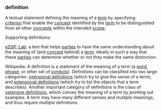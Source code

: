 ### definition

<p class="c8"><span>A textual statement defining the meaning of a </span><span class="c2"><a class="c3" href="#h.ojn7uxdcaf7u">term</a></span><span>&nbsp;by specifying </span><span class="c2"><a class="c3" href="#h.1db3bhbgm7ba">criterion</a></span><span>&nbsp;that </span><span>enable</span><span>&nbsp;the </span><span class="c2"><a class="c3" href="#h.6hyxh4mxxbu2">concept</a></span><span>&nbsp;identified by the </span><span class="c2"><a class="c3" href="#h.ojn7uxdcaf7u">term</a></span><span>&nbsp;to be distinguished from all other </span><span class="c2"><a class="c3" href="#h.6hyxh4mxxbu2">concepts</a></span><span>&nbsp;within the intended </span><span class="c2"><a class="c3" href="#h.5cfb6xokygh4">scope</a></span><span class="c0">.</span></p><p class="c8"><span class="c0">Supporting definitions:</span></p><p class="c8"><span class="c2"><a class="c3" href="https://www.google.com/url?q=https://essif-lab.github.io/framework/docs/essifLab-glossary%23definition&amp;sa=D&amp;source=editors&amp;ust=1706779842592995&amp;usg=AOvVaw0paqv16WqK1wBoj8n12MV0">eSSIF-Lab</a></span><span>: a text that helps </span><span class="c2"><a class="c3" href="https://www.google.com/url?q=https://essif-lab.github.io/framework/docs/@&amp;sa=D&amp;source=editors&amp;ust=1706779842593217&amp;usg=AOvVaw1bI6OgAonHKBQWxmf6y0IW">parties</a></span><span>&nbsp;to have the same understanding about the meaning of (and </span><span class="c2"><a class="c3" href="https://www.google.com/url?q=https://essif-lab.github.io/framework/docs/@&amp;sa=D&amp;source=editors&amp;ust=1706779842593431&amp;usg=AOvVaw2QWbYzYOJJ_7ZLF1sbhoV2">concept</a></span><span>&nbsp;behind) a </span><span class="c2"><a class="c3" href="https://www.google.com/url?q=https://essif-lab.github.io/framework/docs/@&amp;sa=D&amp;source=editors&amp;ust=1706779842593634&amp;usg=AOvVaw0LXTXfipwaGAgWx-ZBNXgt">term</a></span><span>, ideally in such a way that these </span><span class="c2"><a class="c3" href="https://www.google.com/url?q=https://essif-lab.github.io/framework/docs/@&amp;sa=D&amp;source=editors&amp;ust=1706779842593836&amp;usg=AOvVaw0RqRd2-xXLopBSe2yNBNDY">parties</a></span><span class="c0">&nbsp;can determine whether or not they make the same distinction.</span></p><p class="c8"><span>Wikipedia: A definition is a statement of the meaning of a term (a </span><span class="c2"><a class="c3" href="https://www.google.com/url?q=https://en.wikipedia.org/wiki/Word&amp;sa=D&amp;source=editors&amp;ust=1706779842594111&amp;usg=AOvVaw3IRvMz26QZK55Bmd7LmJnx">word</a></span><span>, </span><span class="c2"><a class="c3" href="https://www.google.com/url?q=https://en.wikipedia.org/wiki/Phrase&amp;sa=D&amp;source=editors&amp;ust=1706779842594293&amp;usg=AOvVaw2lVjUX1cVxbhxNo6RimiXJ">phrase</a></span><span>, or other set of </span><span class="c2"><a class="c3" href="https://www.google.com/url?q=https://en.wikipedia.org/wiki/Symbol&amp;sa=D&amp;source=editors&amp;ust=1706779842594475&amp;usg=AOvVaw3IJZHwkF6Wr9AklzXIa5eT">symbols</a></span><span>). Definitions can be classified into two large categories: </span><span class="c2"><a class="c3" href="https://www.google.com/url?q=https://en.wikipedia.org/wiki/Intensional_definition&amp;sa=D&amp;source=editors&amp;ust=1706779842594683&amp;usg=AOvVaw3B_BIlFUWnE49UJiGT--7E">intensional definitions</a></span><span>&nbsp;(which try to give the sense of a term), and </span><span class="c2"><a class="c3" href="https://www.google.com/url?q=https://en.wikipedia.org/wiki/Extensional_definition&amp;sa=D&amp;source=editors&amp;ust=1706779842594873&amp;usg=AOvVaw3HFZ7qe0bfsF75LI-VW9ZA">extensional definitions</a></span><span>&nbsp;(which try to list the objects that a term describes). Another important category of definitions is the class of </span><span class="c2"><a class="c3" href="https://www.google.com/url?q=https://en.wikipedia.org/wiki/Ostensive_definition&amp;sa=D&amp;source=editors&amp;ust=1706779842595069&amp;usg=AOvVaw36-sEWzyxOJhToMKgDPWet">ostensive definitions</a></span><span class="c0">, which convey the meaning of a term by pointing out examples. A term may have many different senses and multiple meanings, and thus require multiple definitions.</span></p>